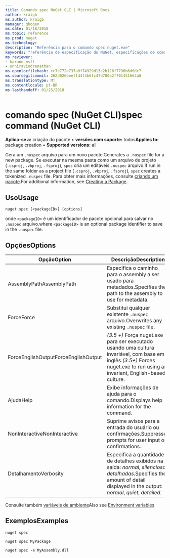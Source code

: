 ```yaml
---
title: Comando spec NuGet CLI | Microsoft Docs
author: kraigb
ms.author: kraigb
manager: ghogen
ms.date: 01/18/2018
ms.topic: reference
ms.prod: nuget
ms.technology: 
description: "Referência para o comando spec nuget.exe"
keywords: "referência de especificação do NuGet, especificações de comando"
ms.reviewer:
- karann-msft
- unniravindranathan
ms.openlocfilehash: cc7e772e737a0f74929d13e2b126f7796b6d0dc7
ms.sourcegitcommit: 262d026beeffd4f3b6fc47d780a2f701451663a8
ms.translationtype: MT
ms.contentlocale: pt-BR
ms.lasthandoff: 01/25/2018
---
```

# <a name="spec-command-nuget-cli"></a><span data-ttu-id="a54ed-104">comando spec (NuGet CLI)</span><span class="sxs-lookup"><span data-stu-id="a54ed-104">spec command (NuGet CLI)</span></span>

<span data-ttu-id="a54ed-105">**Aplica-se a:** criação do pacote &bullet; **versões com suporte:** todos</span><span class="sxs-lookup"><span data-stu-id="a54ed-105">**Applies to:** package creation &bullet; **Supported versions:** all</span></span>

<span data-ttu-id="a54ed-106">Gera um `.nuspec` arquivo para um novo pacote.</span><span class="sxs-lookup"><span data-stu-id="a54ed-106">Generates a `.nuspec` file for a new package.</span></span> <span data-ttu-id="a54ed-107">Se executar na mesma pasta como um arquivo de projeto (`.csproj`, `.vbproj`, `.fsproj`), `spec` cria um editáveis `.nuspec` arquivo.</span><span class="sxs-lookup"><span data-stu-id="a54ed-107">If run in the same folder as a project file (`.csproj`, `.vbproj`, `.fsproj`), `spec` creates a tokenized `.nuspec` file.</span></span> <span data-ttu-id="a54ed-108">Para obter mais informações, consulte [criando um pacote](../create-packages/creating-a-package.md).</span><span class="sxs-lookup"><span data-stu-id="a54ed-108">For additional information, see [Creating a Package](../create-packages/creating-a-package.md).</span></span>

## <a name="usage"></a><span data-ttu-id="a54ed-109">Uso</span><span class="sxs-lookup"><span data-stu-id="a54ed-109">Usage</span></span>

```cli
nuget spec [<packageID>] [options]
```

<span data-ttu-id="a54ed-110">onde `<packageID>` é um identificador de pacote opcional para salvar no `.nuspec` arquivo.</span><span class="sxs-lookup"><span data-stu-id="a54ed-110">where `<packageID>` is an optional package identifier to save in the `.nuspec` file.</span></span>

## <a name="options"></a><span data-ttu-id="a54ed-111">Opções</span><span class="sxs-lookup"><span data-stu-id="a54ed-111">Options</span></span>

| <span data-ttu-id="a54ed-112">Opção</span><span class="sxs-lookup"><span data-stu-id="a54ed-112">Option</span></span> | <span data-ttu-id="a54ed-113">Descrição</span><span class="sxs-lookup"><span data-stu-id="a54ed-113">Description</span></span> |
| --- | --- |
| <span data-ttu-id="a54ed-114">AssemblyPath</span><span class="sxs-lookup"><span data-stu-id="a54ed-114">AssemblyPath</span></span> | <span data-ttu-id="a54ed-115">Especifica o caminho para o assembly a ser usado para metadados.</span><span class="sxs-lookup"><span data-stu-id="a54ed-115">Specifies the path to the assembly to use for metadata.</span></span> |
| <span data-ttu-id="a54ed-116">Force</span><span class="sxs-lookup"><span data-stu-id="a54ed-116">Force</span></span> | <span data-ttu-id="a54ed-117">Substitui qualquer existente `.nuspec` arquivo.</span><span class="sxs-lookup"><span data-stu-id="a54ed-117">Overwrites any existing `.nuspec` file.</span></span> |
| <span data-ttu-id="a54ed-118">ForceEnglishOutput</span><span class="sxs-lookup"><span data-stu-id="a54ed-118">ForceEnglishOutput</span></span> | <span data-ttu-id="a54ed-119">*(3.5 +)*  Força nuget.exe para ser executado usando uma cultura invariável, com base em inglês.</span><span class="sxs-lookup"><span data-stu-id="a54ed-119">*(3.5+)* Forces nuget.exe to run using an invariant, English-based culture.</span></span> |
| <span data-ttu-id="a54ed-120">Ajuda</span><span class="sxs-lookup"><span data-stu-id="a54ed-120">Help</span></span> | <span data-ttu-id="a54ed-121">Exibe informações de ajuda para o comando.</span><span class="sxs-lookup"><span data-stu-id="a54ed-121">Displays help information for the command.</span></span> |
| <span data-ttu-id="a54ed-122">NonInteractive</span><span class="sxs-lookup"><span data-stu-id="a54ed-122">NonInteractive</span></span> | <span data-ttu-id="a54ed-123">Suprime avisos para a entrada do usuário ou confirmações.</span><span class="sxs-lookup"><span data-stu-id="a54ed-123">Suppresses prompts for user input or confirmations.</span></span> |
| <span data-ttu-id="a54ed-124">Detalhamento</span><span class="sxs-lookup"><span data-stu-id="a54ed-124">Verbosity</span></span> | <span data-ttu-id="a54ed-125">Especifica a quantidade de detalhes exibidos na saída: *normal*, *silencioso*, *detalhadas*.</span><span class="sxs-lookup"><span data-stu-id="a54ed-125">Specifies the amount of detail displayed in the output: *normal*, *quiet*, *detailed*.</span></span> |

<span data-ttu-id="a54ed-126">Consulte também [variáveis de ambiente](cli-ref-environment-variables.md)</span><span class="sxs-lookup"><span data-stu-id="a54ed-126">Also see [Environment variables](cli-ref-environment-variables.md)</span></span>

## <a name="examples"></a><span data-ttu-id="a54ed-127">Exemplos</span><span class="sxs-lookup"><span data-stu-id="a54ed-127">Examples</span></span>

```cli
nuget spec

nuget spec MyPackage

nuget spec -a MyAssembly.dll
```
